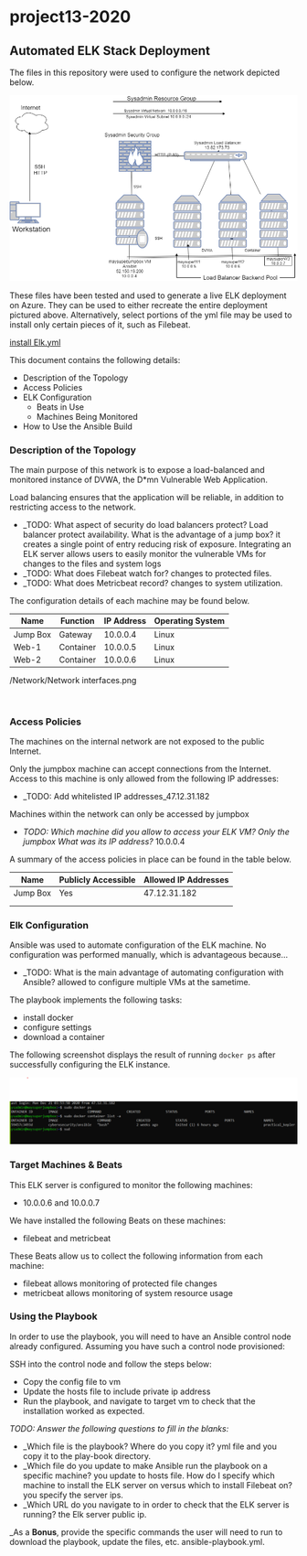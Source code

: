 # project13-2020
## Automated ELK Stack Deployment

The files in this repository were used to configure the network depicted below.

![Network Diagram](https://github.com/sumiya23/project13-2020/blob/main/Diagrams/Untitled%20Diagram.png)

These files have been tested and used to generate a live ELK deployment on Azure. They can be used to either recreate the entire deployment pictured above. Alternatively, select portions of the yml file may be used to install only certain pieces of it, such as Filebeat.

  [install Elk.yml ]( https://github.com/sumiya23/project13-2020/blob/main/Ansible/13-Elk-Stack-Project_Activities_Stu_Day_1_Solved_Resources_install-elk.yml)

This document contains the following details:
- Description of the Topology
- Access Policies
- ELK Configuration
  - Beats in Use
  - Machines Being Monitored
- How to Use the Ansible Build


### Description of the Topology

The main purpose of this network is to expose a load-balanced and monitored instance of DVWA, the D*mn Vulnerable Web Application.

Load balancing ensures that the application will be reliable, in addition to restricting access to the network.
- _TODO: What aspect of security do load balancers protect?  Load balancer protect availability. What is the advantage of a jump box? it creates a single point of entry reducing risk of exposure.
Integrating an ELK server allows users to easily monitor the vulnerable VMs for changes to the files and system logs
- _TODO: What does Filebeat watch for? changes to protected files.
- _TODO: What does Metricbeat record? changes to system utilization.

The configuration details of each machine may be found below.


| Name     | Function | IP Address | Operating System |
|----------|----------|------------|------------------|
| Jump Box | Gateway  | 10.0.0.4   | Linux            |
| Web-1    |Container | 10.0.0.5   | Linux            |
| Web-2    |Container | 10.0.0.6   | Linux            |
/Network/Network interfaces.png 


 
### Access Policies

The machines on the internal network are not exposed to the public Internet. 

Only the jumpbox machine can accept connections from the Internet. Access to this machine is only allowed from the following IP addresses:
- _TODO: Add whitelisted IP addresses_47.12.31.182

Machines within the network can only be accessed by jumpbox
- _TODO: Which machine did you allow to access your ELK VM?  Only the jumpbox What was its IP address?_ 10.0.0.4

A summary of the access policies in place can be found in the table below.

| Name     | Publicly Accessible | Allowed IP Addresses |
|----------|---------------------|----------------------|
| Jump Box | Yes                 | 47.12.31.182         |
|          |                     |                      |
|          |                     |                      |

### Elk Configuration

Ansible was used to automate configuration of the ELK machine. No configuration was performed manually, which is advantageous because...
- _TODO: What is the main advantage of automating configuration with Ansible? allowed to configure multiple VMs at the sametime.

The playbook implements the following tasks:
- install docker
- configure settings
- download a container 

The following screenshot displays the result of running `docker ps` after successfully configuring the ELK instance.

![Sudo Docker PS](https://github.com/sumiya23/project13-2020/blob/main/Images/pic%20of%20docker%20.png)

### Target Machines & Beats
This ELK server is configured to monitor the following machines:
- 10.0.0.6 and 10.0.0.7

We have installed the following Beats on these machines:
- filebeat and metricbeat

These Beats allow us to collect the following information from each machine:
- filebeat allows monitoring of protected file changes
- metricbeat allows monitoring of system resource usage

### Using the Playbook
In order to use the playbook, you will need to have an Ansible control node already configured. Assuming you have such a control node provisioned: 

SSH into the control node and follow the steps below:
- Copy the config file to vm 
- Update the hosts file to include private ip address
- Run the playbook, and navigate to target vm to check that the installation worked as expected.

_TODO: Answer the following questions to fill in the blanks:_
- _Which file is the playbook? Where do you copy it? yml file and you copy it to the play-book directory.
- _Which file do you update to make Ansible run the playbook on a specific machine?  you update to hosts file. How do I specify which machine to install the ELK server on versus which to install Filebeat on? you specify the server ips.
- _Which URL do you navigate to in order to check that the ELK server is running? the Elk server public ip.

_As a **Bonus**, provide the specific commands the user will need to run to download the playbook, update the files, etc. ansible-playbook.yml.


